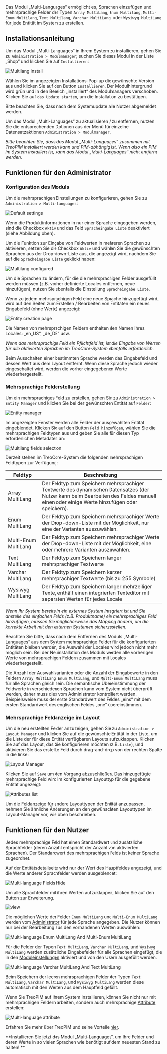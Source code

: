 Das Modul „Multi-Languages“  ermöglicht es, Sprachen einzufügen und mehrsprachige Felder der Typen `Array MultiLang`, `Enum Multilang`, `Multi-Enum Multilang`, `Text Multilang`, `Varchar MultiLang`, oder `Wysiwyg MultiLang` für jede Entität im System zu erstellen. 

## Installationsanleitung 

Um das Modul „Multi-Languages“ in Ihrem System zu installieren, gehen Sie zu `Administration > Modulmanager`; suchen Sie dieses Modul in der Liste „Shop“ und klicken Sie auf `Installieren`:

![Multilang install](_assets/multilang-install.jpg)

Wählen Sie im angezeigten Installations-Pop-up die gewünschte Version aus und klicken Sie auf den Button `Installieren`. Der Modulhintergrund wird grün und in den Bereich „installiert“ des Modulmanagers verschoben. Klicken Sie auf `das Update starten`, um die Installation zu bestätigen.

Bitte beachten Sie, dass nach dem Systemupdate alle Nutzer abgemeldet werden. 

Um das Modul „Multi-Languages“ zu aktualisieren / zu entfernen, nutzen Sie die entsprechenden Optionen aus der Menü für einzelne Datensatzaktionen `Administration > Modulmanager`.

*Bitte beachten Sie, dass das Modul „Multi-Languages“ zusammen mit TreoPIM installiert werden kann und PIM-abhängig ist. Wenn also ein PIM im System installiert ist, kann das Modul „Multi-Languages“ nicht entfernt werden.*

## Funktionen für den Administrator  

### Konfiguration des Moduls 

Um die mehrsprachigen Einstellungen zu konfigurieren, gehen Sie zu  `Administration > Multi-languages`:

![Default settings](_assets/default-settings.jpg)

Wenn die Produktinformationen in nur einer Sprache eingegeben werden, sind die Checkbox `Aktiv` und das Feld `Spracheingabe Liste` deaktiviert (siehe Abbildung oben).

Um die Funktion zur Eingabe von Feldwerten in mehreren Sprachen zu aktivieren, setzen Sie die Checkbox `Aktiv` und wählen Sie die gewünschten Sprachen aus der Drop-down-Liste aus, die angezeigt wird, nachdem Sie auf die `Spracheingabe Liste` geklickt haben:

![Multilang configured](_assets/multilang-configured.jpg)

Um die Sprachen zu ändern, für die die mehrsprachigen Felder ausgefüllt werden müssen (z.B. vorher definierte Locales entfernen, neue hinzufügen), nutzen Sie ebenfalls die Einstellung  `Spracheingabe Liste`. 

Wenn zu jedem mehrsprachigen Feld eine neue Sprache hinzugefügt wird, wird auf den Seiten zum Erstellen / Bearbeiten von Entitäten ein neues Eingabefeld (ohne Werte) angezeigt: 

![Entity creation page](_assets/entity-creation.jpg)

Die Namen von mehrsprachigen Feldern enthalten den Namen ihres Locales: „en_US“, „de_DE“ usw.

*Wenn das mehrsprachige Feld ein Pflichtfeld ist, ist die Eingabe von Werten für alle aktivierten Sprachen im TreoCore-System ebenfalls erforderlich.*

Beim Ausschalten einer bestimmten Sprache werden das Eingabefeld und dessen Wert aus dem Layout entfernt. Wenn diese Sprache jedoch wieder eingeschaltet wird, werden die vorher eingegebenen Werte wiederhergestellt.

### Mehrsprachige Felderstellung 

Um ein mehrsprachiges Feld zu erstellen, gehen Sie zu  `Administration > Entity Manager` und klicken Sie bei der gewünschten Entität auf `Felder`:

![Entity manager](_assets/entity-mngr-fields.jpg)

Im angezeigten Fenster werden alle Felder der ausgewählten Entität eingeblendet. Klicken Sie auf den Button `Feld hinzufügen`, wählen Sie die mehrsprachigen Feldtypen aus und geben Sie alle für diesen Typ erforderlichen Metadaten an:

![Multilang fields selection](_assets/multilang-fields-select.jpg)

Derzeit stehen im TreoCore-System die folgenden mehrsprachigen Feldtypen zur Verfügung:

| Feldtyp              | Beschreibung                             |
| -------------------- | ---------------------------------------- |
| Array MultiLang      | Der Feldtyp zum Speichern mehrsprachiger Textwerte des dynamischen Datensatzes (der Nutzer kann beim Bearbeiten des Feldes manuell einen oder einige Werte hinzufügen oder speichern). |
| Enum MultiLang       | Der Feldtyp zum Speichern mehrsprachiger Werte der Drop-down-Liste mit der Möglichkeit, nur eine der Varianten auszuwählen. |
| Multi-Enum MultiLang | Der Feldtyp zum Speichern mehrsprachiger Werte der Drop-down-Liste mit der Möglichkeit, eine oder mehrere Varianten auszuwählen. |
| Text MultiLang       | Der Feldtyp zum Speichern langer mehrsprachiger Textwerte |
| Varchar MultiLang    | Der Feldtyp zum Speichern kurzer mehrsprachiger Textwerte (bis zu 255 Symbole) |
| Wysiwyg MultiLang    | Der Feldtyp zum Speichern langer mehrzeiliger Texte, enthält einen integrierten Texteditor mit separaten Werten für jedes Locale |

*Wenn Ihr System bereits in ein externes System integriert ist und Sie anstelle des einfachen Felds (z.B. Produktname) ein mehrsprachiges Feld hinzufügen, müssen Sie möglicherweise das Mapping ändern, um die korrekte Arbeit mit den externen Systemen sicherzustellen.*

Beachten Sie bitte, dass nach dem Entfernen des Moduls „Multi-Languages“ aus dem System mehrsprachige Felder für die konfigurierten Entitäten bleiben werden, die Auswahl der Locales wird jedoch nicht mehr möglich sein. Bei der Neuinstallation des Moduls werden alle vorherigen Werte von mehrsprachigen Feldern zusammen mit Locales wiederhergestellt.


Die Anzahl der Auswahlvarianten oder die Anzahl der Eingabewerte in den Feldern  `Array MultiLang`, `Enum MultiLang`, und `Multi-Enum MultiLang` muss für alle Sprachen gleich sein. Die semantische Übereinstimmung der Feldwerte in verschiedenen Sprachen kann vom System nicht überprüft werden, daher muss dies vom Administrator kontrolliert werden. Beispielsweise muss der erste Standardwert des Feldes „eins“ mit dem ersten Standardwert des englischen Feldes „one“ übereinstimmen.

### Mehrsprachige Feldanzeige im Layout

Um die neu erstellten Felder anzuzeigen, gehen Sie zu  `Administration > Layout Manager` und klicken Sie auf die gewünschte Entität in der Liste, um die Liste der für diese Entität verfügbaren Layouts aufzuklappen. Klicken Sie auf das Layout, das Sie konfigurieren möchten (z.B. `Liste`), und aktivieren Sie das erstellte Feld durch drag-and-drop von der rechten Spalte in die linke:

![Layout Manager](_assets/layout-mngr-multilang.jpg)

Klicken Sie auf `Save` um den Vorgang abzuschließen. Das hinzugefügte mehrsprachige Feld wird im konfigurierten Layouttyp für die gegebene Entität angezeigt:

![Attributes list](_assets/attributes-list.jpg)

Um die Feldanzeige für andere Layouttypen der Entität anzupassen, nehmen Sie ähnliche Änderungen an den gewünschten Layouttypen im Layout-Manager vor, wie oben beschrieben.

## Funktionen für den Nutzer

Jedes mehrsprachige Feld hat einen Standardwert und zusätzliche Sprachfelder (deren Anzahl entspricht der Anzahl von aktivierten Sprachen). Der Standardwert des mehrsprachigen Felds ist keiner Sprache zugeordnet.

Auf der Entitätsdetailseite wird nur der Wert des Hauptfeldes angezeigt, und die Werte anderer Sprachfelder werden ausgeblendet:

![Multi-language Fields Hide](_assets/multilanguage-fields-hide.jpg)

Um alle Sprachfelder mit ihren Werten aufzuklappen, klicken Sie auf den Button zur Erweiterung. 

![view](_assets/multilanguage-fields-view.jpg)

Die möglichen Werte der Felder `Enum MultiLang` und `Multi-Enum MultiLang` werden vom [Administrator](#administrator-functions) für jede Sprache angegeben. Die Nutzer können nur bei der Bearbeitung aus den vorhandenen Werten auswählen:

![Multi-language Enum MultiLang And Multi-Enum MultiLang](_assets/enum-multienum-multilang.jpg)

Für die Felder der Typen `Text MultiLang`, `Varchar MultiLang`, und `Wysiwyg MultiLang` werden zusätzliche Eingabefelder für alle Sprachen eingefügt, die in den [Moduleinstellungen](#module-configuration) aktiviert und von den Usern ausgefüllt werden.

![Multi-language Varchar MultiLang And Text MultiLang](_assets/text-varchar-wysiwyg-multilang.jpg)

Beim Speichern der leeren mehrsprachigen Felder der Typen `Text MultiLang`, `Varchar MultiLang`, und `Wysiwyg MultiLang` werden diese automatisch mit den Werten aus dem Hauptfeld gefüllt. 

Wenn Sie TreoPIM auf Ihrem System installieren, können Sie nicht nur mit mehrsprachigen Feldern arbeiten, sondern auch mehrsprachige [Attribute](https://treopim.com/help/attributes) erstellen:

![Multi-language attribute](_assets/multilang-attribute.jpg)

Erfahren Sie mehr über TreoPIM und seine Vorteile [hier](https://treopim.com/help/what-is-treopim).

**Installieren Sie jetzt das Modul „Multi-Languages“, um Ihre Felder und deren Werte in so vielen Sprachen wie benötigt auf dem neuesten Stand zu halten! **
